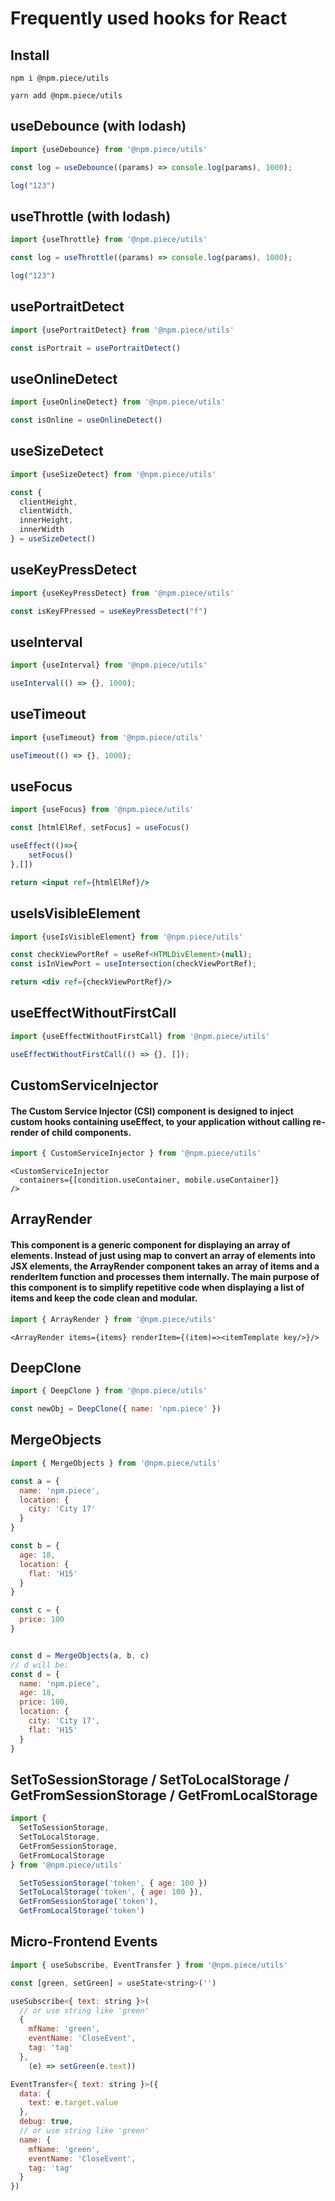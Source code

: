 # Frequently used hooks for React

## Install

```
npm i @npm.piece/utils
```

```
yarn add @npm.piece/utils
```

## useDebounce (with lodash)

```javascript
import {useDebounce} from '@npm.piece/utils'
```

```javascript
const log = useDebounce((params) => console.log(params), 1000);

log("123")
```

## useThrottle (with lodash)

```javascript
import {useThrottle} from '@npm.piece/utils'
```

```javascript
const log = useThrottle((params) => console.log(params), 1000);

log("123")
```

## usePortraitDetect

```javascript
import {usePortraitDetect} from '@npm.piece/utils'
```

```javascript
const isPortrait = usePortraitDetect()
```

## useOnlineDetect

```javascript
import {useOnlineDetect} from '@npm.piece/utils'
```

```javascript
const isOnline = useOnlineDetect()
```

## useSizeDetect

```javascript
import {useSizeDetect} from '@npm.piece/utils'
```

```javascript
const {
  clientHeight,
  clientWidth,
  innerHeight,
  innerWidth
} = useSizeDetect()
```

## useKeyPressDetect

```javascript
import {useKeyPressDetect} from '@npm.piece/utils'
```

```javascript
const isKeyFPressed = useKeyPressDetect("f")
```

## useInterval

```javascript
import {useInterval} from '@npm.piece/utils'
```

```javascript
useInterval(() => {}, 1000);
```

## useTimeout

```javascript
import {useTimeout} from '@npm.piece/utils'
```

```javascript
useTimeout(() => {}, 1000);
```



## useFocus

```javascript
import {useFocus} from '@npm.piece/utils'
```

```jsx
const [htmlElRef, setFocus] = useFocus()

useEffect(()=>{
    setFocus()
},[])

return <input ref={htmlElRef}/>
```

## useIsVisibleElement

```javascript
import {useIsVisibleElement} from '@npm.piece/utils'
```

```jsx
const checkViewPortRef = useRef<HTMLDivElement>(null);
const isInViewPort = useIntersection(checkViewPortRef);

return <div ref={checkViewPortRef}/>
```

## useEffectWithoutFirstCall

```javascript
import {useEffectWithoutFirstCall} from '@npm.piece/utils'
```

```javascript
useEffectWithoutFirstCall(() => {}, []);
```

## CustomServiceInjector
#### The Custom Service Injector (CSI) component is designed to inject custom hooks containing useEffect, to your application without calling re-render of child components.
```javascript
import { CustomServiceInjector } from '@npm.piece/utils'
```

```tsx
<CustomServiceInjector
  containers={[condition.useContainer, mobile.useContainer]}
/>
```

## ArrayRender

#### This component is a generic component for displaying an array of elements. Instead of just using map to convert an array of elements into JSX elements, the ArrayRender component takes an array of items and a renderItem function and processes them internally. The main purpose of this component is to simplify repetitive code when displaying a list of items and keep the code clean and modular.
```javascript
import { ArrayRender } from '@npm.piece/utils'
```

```tsx
<ArrayRender items={items} renderItem={(item)=><itemTemplate key/>}/>
```

## DeepClone

```javascript
import { DeepClone } from '@npm.piece/utils'
```

```javascript
const newObj = DeepClone({ name: 'npm.piece' })
```

## MergeObjects

```javascript
import { MergeObjects } from '@npm.piece/utils'
```

```javascript
const a = { 
  name: 'npm.piece', 
  location: { 
    city: 'City 17'
  }
}

const b = {
  age: 18,
  location: {
    flat: 'H15'
  }
}

const c = {
  price: 100
}


const d = MergeObjects(a, b, c)
// d will be:
const d = {
  name: 'npm.piece',
  age: 18,
  price: 100,
  location: {
    city: 'City 17',
    flat: 'H15'
  }
}
```

## SetToSessionStorage / SetToLocalStorage / GetFromSessionStorage / GetFromLocalStorage

```javascript
import { 
  SetToSessionStorage, 
  SetToLocalStorage, 
  GetFromSessionStorage, 
  GetFromLocalStorage
} from '@npm.piece/utils'
```

```javascript
  SetToSessionStorage('token', { age: 100 })
  SetToLocalStorage('token', { age: 100 }), 
  GetFromSessionStorage('token'), 
  GetFromLocalStorage('token')
```

## Micro-Frontend Events

```javascript
import { useSubscribe, EventTransfer } from '@npm.piece/utils'
```
```javascript
const [green, setGreen] = useState<string>('')

useSubscribe<{ text: string }>(
  // or use string like 'green'
  {
    mfName: 'green',
    eventName: 'CloseEvent',
    tag: 'tag'
  }, 
    (e) => setGreen(e.text))
```

```javascript
EventTransfer<{ text: string }>({
  data: {
    text: e.target.value
  },
  debug: true,
  // or use string like 'green'
  name: { 
    mfName: 'green',
    eventName: 'CloseEvent', 
    tag: 'tag' 
  }
})
```
